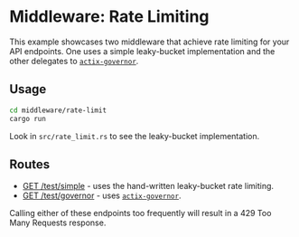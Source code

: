 # Middleware: Rate Limiting

This example showcases two middleware that achieve rate limiting for your API endpoints. One uses a simple leaky-bucket implementation and the other delegates to [`actix-governor`].

## Usage

```sh
cd middleware/rate-limit
cargo run
```

Look in `src/rate_limit.rs` to see the leaky-bucket implementation.

## Routes

- [GET /test/simple](http://localhost:8080/test/simple) - uses the hand-written leaky-bucket rate limiting.
- [GET /test/governor](http://localhost:8080/test/governor) - uses [`actix-governor`].

Calling either of these endpoints too frequently will result in a 429 Too Many Requests response.

[`actix-governor`]: https://crates.io/crates/actix-governor
